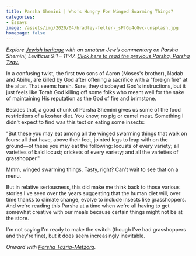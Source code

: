 ```yaml
---
title: Parsha Shemini | Who's Hungry For Winged Swarming Things?
categories:
- Essays
image: /assets/img/2020/04/bradley-feller-_sFfGu4cGvc-unsplash.jpg
homepage: false
---
```



_Explore [Jewish heritage](https://withoutapath.com/jewish-heritage/) with an amateur Jew’s commentary on Parsha Shemini, Leviticus 9:1 – 11:47. [Click here to read the previous Parsha, Parsha Tzav](https://withoutapath.com/parsha-tzav/)[.](https://withoutapath.com/parsha-vayikra/)_

In a confusing twist, the first two sons of Aaron (Moses's brother), Nadab and Abihu, are killed by God after offering a sacrifice with a "foreign fire" at the altar. That seems harsh. Sure, they disobeyed God's instructions, but it just feels like Torah God killing off some folks who meant well for the sake of maintaining His reputation as the God of fire and brimstone.

Besides that, a good chunk of Parsha Shemini gives us some of the food restrictions of a kosher diet. You know, no pig or camel meat. Something I didn't expect to find was this text on eating some insects:

"But these you may eat among all the winged swarming things that walk on fours: all that have, above their feet, jointed legs to leap with on the ground––of these you may eat the following: locusts of every variety; all varieties of bald locust; crickets of every variety; and all the varieties of grasshopper."

Mmm, winged swarming things. Tasty, right? Can't wait to see that on a menu.

But in relative seriousness, this did make me think back to those various stories I've seen over the years suggesting that the human diet will, over time thanks to climate change, evolve to include insects like grasshoppers. And we're reading this Parsha at a time when we're all having to get somewhat creative with our meals because certain things might not be at the store. 

I'm not saying I'm ready to make the switch (though I've had grasshoppers and they're fine), but it does seem increasingly inevitable.

_Onward with [Parsha Tazria-Metzora](https://withoutapath.com/parsha-tazria-metzora/)._

